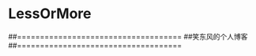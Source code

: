 # LessOrMore
##====================================
##笑东风的个人博客
##====================================